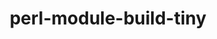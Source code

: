 ---
title: "perl-module-build-tiny"
layout: cache
categories: [package, develop-2023-06-04]
meta: {"versions": ["0.044"], "compilers": ["gcc@=7.3.1"], "oss": ["amzn2"], "platforms": ["linux"], "targets": ["aarch64", "neoverse_n1", "x86_64_v3"], "stacks": ["aws-ahug", "aws-ahug-aarch64", "root"], "num_specs": 3, "num_specs_by_stack": {"root": 3, "aws-ahug-aarch64": 2, "aws-ahug": 1}}
spec_details: [{"hash": "iizrhrdtyp7xeqo2i4p3vn3yt3ozj3vt", "compiler": "gcc@=7.3.1", "versions": ["0.044"], "os": "amzn2", "platform": "linux", "target": "aarch64", "variants": ["build_system=perl"], "stacks": ["root", "aws-ahug-aarch64"], "size": "-", "tarball": "https://binaries.spack.io/develop-2023-06-04/build_cache/linux-amzn2-aarch64/gcc-7.3.1/perl-module-build-tiny-0.044/linux-amzn2-aarch64-gcc-7.3.1-perl-module-build-tiny-0.044-iizrhrdtyp7xeqo2i4p3vn3yt3ozj3vt.spack"}, {"hash": "riltgddrwfthtsbwdc7ubgxffkcw6h7e", "compiler": "gcc@=7.3.1", "versions": ["0.044"], "os": "amzn2", "platform": "linux", "target": "neoverse_n1", "variants": ["build_system=perl"], "stacks": ["root", "aws-ahug-aarch64"], "size": "-", "tarball": "https://binaries.spack.io/develop-2023-06-04/build_cache/linux-amzn2-neoverse_n1/gcc-7.3.1/perl-module-build-tiny-0.044/linux-amzn2-neoverse_n1-gcc-7.3.1-perl-module-build-tiny-0.044-riltgddrwfthtsbwdc7ubgxffkcw6h7e.spack"}, {"hash": "fcitbdp474yauuqeuyhk5zcoa7bk5wb6", "compiler": "gcc@=7.3.1", "versions": ["0.044"], "os": "amzn2", "platform": "linux", "target": "x86_64_v3", "variants": ["build_system=perl"], "stacks": ["root", "aws-ahug"], "size": "-", "tarball": "https://binaries.spack.io/develop-2023-06-04/build_cache/linux-amzn2-x86_64_v3/gcc-7.3.1/perl-module-build-tiny-0.044/linux-amzn2-x86_64_v3-gcc-7.3.1-perl-module-build-tiny-0.044-fcitbdp474yauuqeuyhk5zcoa7bk5wb6.spack"}]
---